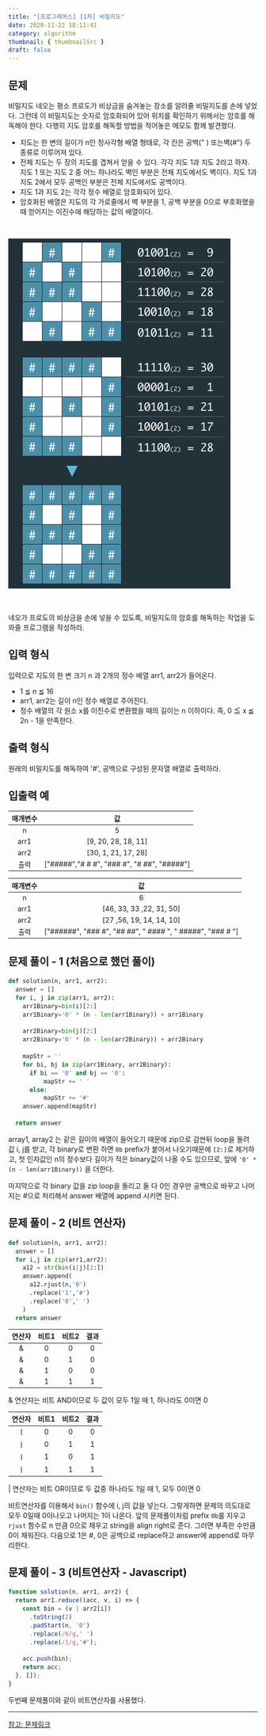 ```yaml
---
title: "[프로그래머스] [1차] 비밀지도"
date: 2020-11-22 18:11:41
category: algorithm
thumbnail: { thumbnailSrc }
draft: false
---
```


## 문제
비밀지도
네오는 평소 프로도가 비상금을 숨겨놓는 장소를 알려줄 비밀지도를 손에 넣었다. 그런데 이 비밀지도는 숫자로 암호화되어 있어 위치를 확인하기 위해서는 암호를 해독해야 한다. 다행히 지도 암호를 해독할 방법을 적어놓은 메모도 함께 발견했다.

- 지도는 한 변의 길이가 n인 정사각형 배열 형태로, 각 칸은 공백(" ) 또는벽(#") 두 종류로 이루어져 있다.
- 전체 지도는 두 장의 지도를 겹쳐서 얻을 수 있다. 각각 지도 1과 지도 2라고 하자. 지도 1 또는 지도 2 중 어느 하나라도 벽인 부분은 전체 지도에서도 벽이다. 지도 1과 지도 2에서 모두 공백인 부분은 전체 지도에서도 공백이다.
- 지도 1과 지도 2는 각각 정수 배열로 암호화되어 있다.
- 암호화된 배열은 지도의 각 가로줄에서 벽 부분을 1, 공백 부분을 0으로 부호화했을 때 얻어지는 이진수에 해당하는 값의 배열이다.

<br/>

![](./images/codeTest5.png)

<br/>

네오가 프로도의 비상금을 손에 넣을 수 있도록, 비밀지도의 암호를 해독하는 작업을 도와줄 프로그램을 작성하라.

## 입력 형식

입력으로 지도의 한 변 크기 n 과 2개의 정수 배열 arr1, arr2가 들어온다.

- 1 ≦ n ≦ 16
- arr1, arr2는 길이 n인 정수 배열로 주어진다.
- 정수 배열의 각 원소 x를 이진수로 변환했을 때의 길이는 n 이하이다. 즉, 0 ≦ x ≦ 2n - 1을 만족한다.


## 출력 형식

원래의 비밀지도를 해독하여 '#', 공백으로 구성된 문자열 배열로 출력하라.

## 입출력 예
|매개변수|값|
|:-:|:-:|
|n|5|
|arr1|[9, 20, 28, 18, 11]|
|arr2|[30, 1, 21, 17, 28]|
|출력|["#####","# # #", "### #", "# ##", "#####"]|

|매개변수|값|
|:-:|:-:|
|n|6|
|arr1|[46, 33, 33 ,22, 31, 50]|
|arr2|[27 ,56, 19, 14, 14, 10]|
|출력|["######", "### #", "## ##", " #### ", " #####", "### # "]|

## 문제 풀이 - 1 (처음으로 했던 풀이)
```py
def solution(n, arr1, arr2):
  answer = []
  for i, j in zip(arr1, arr2):
    arr1Binary=bin(i)[2:]
    arr1Binary='0' * (n - len(arr1Binary)) + arr1Binary
    
    arr2Binary=bin(j)[2:]
    arr2Binary='0' * (n - len(arr2Binary)) + arr2Binary
    
    mapStr = ''
    for bi, bj in zip(arr1Binary, arr2Binary):
      if bi == '0' and bj == '0':
          mapStr += ' '
      else:
          mapStr += '#'
    answer.append(mapStr)

  return answer
```
array1, array2 는 같은 길이의 배열이 들어오기 때문에 zip으로 감싼뒤 loop을 돌려 값 i, j를 받고, 각 binary로 변환 하면 `0b` prefix가 붙어서 나오기때문에 `[2:]`로 제거하고, 첫 인자값인 n의 정수보다 길이가 적은 binary값이 나올 수도 있으므로, 앞에 `'0' * (n - len(arr1Binary))` 을 더한다.

마지막으로 각 binary 값을 zip loop을 돌리고 둘 다 0인 경우만 공백으로 바꾸고 나머지는 #으로 처리해서 answer 배열에 append 시키면 된다.

## 문제 풀이 - 2 (비트 연산자)
```py
def solution(n, arr1, arr2):
  answer = []
  for i,j in zip(arr1,arr2):
    a12 = str(bin(i|j)[2:])
    answer.append(
      a12.rjust(n,'0')
      .replace('1','#')
      .replace('0',' ')
    )
  return answer
```

|연산자|비트1|비트2|결과|
|:-:|:-:|:-:|:-:|
|&|0|0|0|
|&|0|1|0|
|&|1|0|0|
|&|1|1|1|

& 연산자는 비트 AND이므로 두 값이 모두 1일 때 1, 하나라도 0이면 0

|연산자|비트1|비트2|결과|
|:-:|:-:|:-:|:-:|
|ㅣ|0|0|0|
|ㅣ|0|1|1|
|ㅣ|1|0|1|
|ㅣ|1|1|1|

| 연산자는 비트 OR이므로 두 값중 하나라도 1일 때 1, 모두 0이면 0

비트연산자를 이용해서 `bin()` 함수에 i, j의 값을 넣는다. 그렇게하면 문제의 의도대로 모두 0일때 0이나오고 나머지는 1이 나온다. 앞의 문제풀이처럼 prefix `0b`를 지우고 `rjust` 함수로 n 만큼 0으로 채우고 string을 align right로 준다. 그러면 부족한 수만큼 0이 채워진다. 다음으로 1은 #, 0은 공백으로 replace하고 answer에 append로 마무리한다.

## 문제 풀이 - 3 (비트연산자 - Javascript)
```js
function solution(n, arr1, arr2) {
  return arr1.reduce((acc, v, i) => {
    const bin = (v | arr2[i])
      .toString(2)
      .padStart(n, '0')
      .replace(/0/g,' ')
      .replace(/1/g,'#');
    
    acc.push(bin);
    return acc;
  }, []);
}
```

두번째 문제풀이와 같이 비트연산자를 사용했다.

----

[참고: 문제링크](https://programmers.co.kr/learn/courses/30/lessons/17681)

